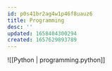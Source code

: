 ```yaml
---
id: p0s41br2ag4w1p46f8uauz6
title: Programming
desc: ''
updated: 1658404300294
created: 1657629893789
---
```


![[Python | programming.python]]
